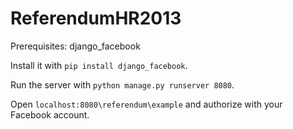 ReferendumHR2013
================

Prerequisites: django_facebook

Install it with `pip install django_facebook`.

Run the server with `python manage.py runserver 8080`.

Open `localhost:8080\referendum\example` and authorize with your Facebook account.
